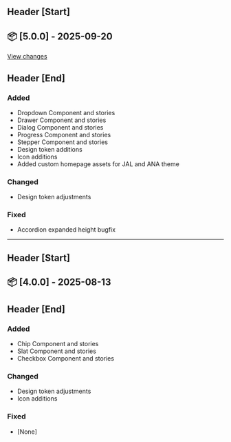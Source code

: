 ## Header [Start]

## 📦 [5.0.0] - 2025-09-20

[View changes](https://github.com/your-org/your-repo/compare/v4.0.0...v5.0.0)

## Header [End]

### Added

- Dropdown Component and stories
- Drawer Component and stories
- Dialog Component and stories
- Progress Component and stories
- Stepper Component and stories
- Design token additions
- Icon additions
- Added custom homepage assets for JAL and ANA theme

### Changed

- Design token adjustments

### Fixed

- Accordion expanded height bugfix

---

## Header [Start]

## 📦 [4.0.0] - 2025-08-13

## Header [End]

### Added

- Chip Component and stories
- Slat Component and stories
- Checkbox Component and stories

### Changed

- Design token adjustments
- Icon additions

### Fixed

- [None]

